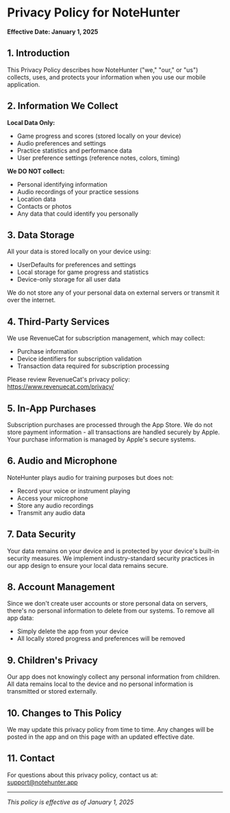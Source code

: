 # Privacy Policy for NoteHunter

**Effective Date: January 1, 2025**

## 1. Introduction

This Privacy Policy describes how NoteHunter ("we," "our," or "us") collects, uses, and protects your information when you use our mobile application.

## 2. Information We Collect

**Local Data Only:**
- Game progress and scores (stored locally on your device)
- Audio preferences and settings
- Practice statistics and performance data
- User preference settings (reference notes, colors, timing)

**We DO NOT collect:**
- Personal identifying information
- Audio recordings of your practice sessions
- Location data
- Contacts or photos
- Any data that could identify you personally

## 3. Data Storage

All your data is stored locally on your device using:
- UserDefaults for preferences and settings
- Local storage for game progress and statistics
- Device-only storage for all user data

We do not store any of your personal data on external servers or transmit it over the internet.

## 4. Third-Party Services

We use RevenueCat for subscription management, which may collect:
- Purchase information
- Device identifiers for subscription validation
- Transaction data required for subscription processing

Please review RevenueCat's privacy policy: https://www.revenuecat.com/privacy/

## 5. In-App Purchases

Subscription purchases are processed through the App Store. We do not store payment information - all transactions are handled securely by Apple. Your purchase information is managed by Apple's secure systems.

## 6. Audio and Microphone

NoteHunter plays audio for training purposes but does not:
- Record your voice or instrument playing
- Access your microphone
- Store any audio recordings
- Transmit any audio data

## 7. Data Security

Your data remains on your device and is protected by your device's built-in security measures. We implement industry-standard security practices in our app design to ensure your local data remains secure.

## 8. Account Management

Since we don't create user accounts or store personal data on servers, there's no personal information to delete from our systems. To remove all app data:
- Simply delete the app from your device
- All locally stored progress and preferences will be removed

## 9. Children's Privacy

Our app does not knowingly collect any personal information from children. All data remains local to the device and no personal information is transmitted or stored externally.

## 10. Changes to This Policy

We may update this privacy policy from time to time. Any changes will be posted in the app and on this page with an updated effective date.

## 11. Contact

For questions about this privacy policy, contact us at: support@notehunter.app

---

*This policy is effective as of January 1, 2025*